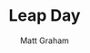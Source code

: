 ---
title: Leap Day
github: https://github.com/mattgraham/Leap-Day
demo: http://madebygraham.com/leapday/
author: Matt Graham
ssg:
  - Jekyll
cms:
  - No Cms
---